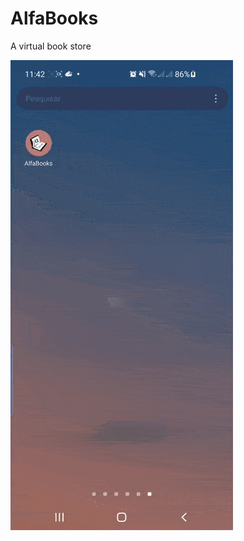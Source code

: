 # AlfaBooks
A virtual book store


![App execution gif](https://github.com/Felipe31/AlfaBooks/blob/main/AlfaBooks.gif?raw=true)
